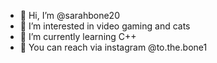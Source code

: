 - 👋 Hi, I’m @sarahbone20
- 👀 I’m interested in video gaming and cats
- 🌱 I’m currently learning C++
- 👾 You can reach via instagram @to.the.bone1
<!---
sarahbone20/sarahbone20 is a ✨ special ✨ repository because its `README.md` (this file) appears on your GitHub profile.
You can click the Preview link to take a look at your changes.
--->
